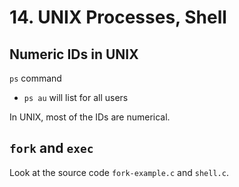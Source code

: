 # 14. UNIX Processes, Shell

## Numeric IDs in UNIX

`ps` command
- `ps au` will list for all users

In UNIX, most of the IDs are numerical. 

## `fork` and `exec`

 Look at the source code `fork-example.c` and `shell.c`.

